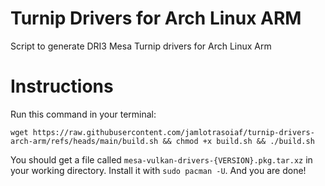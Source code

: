 # Turnip Drivers for Arch Linux ARM
Script to generate DRI3 Mesa Turnip drivers for Arch Linux Arm

# Instructions
Run this command in your terminal:
```
wget https://raw.githubusercontent.com/jamlotrasoiaf/turnip-drivers-arch-arm/refs/heads/main/build.sh && chmod +x build.sh && ./build.sh
```
You should get a file called `mesa-vulkan-drivers-{VERSION}.pkg.tar.xz` in your working directory. Install it with `sudo pacman -U`. And you are done!
